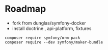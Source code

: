 # Roadmap

- fork from dunglas/symfony-docker
- install doctrine , api-platform, fixtures

```shell
composer require symfony/orm-pack
composer require --dev symfony/maker-bundle
```    

